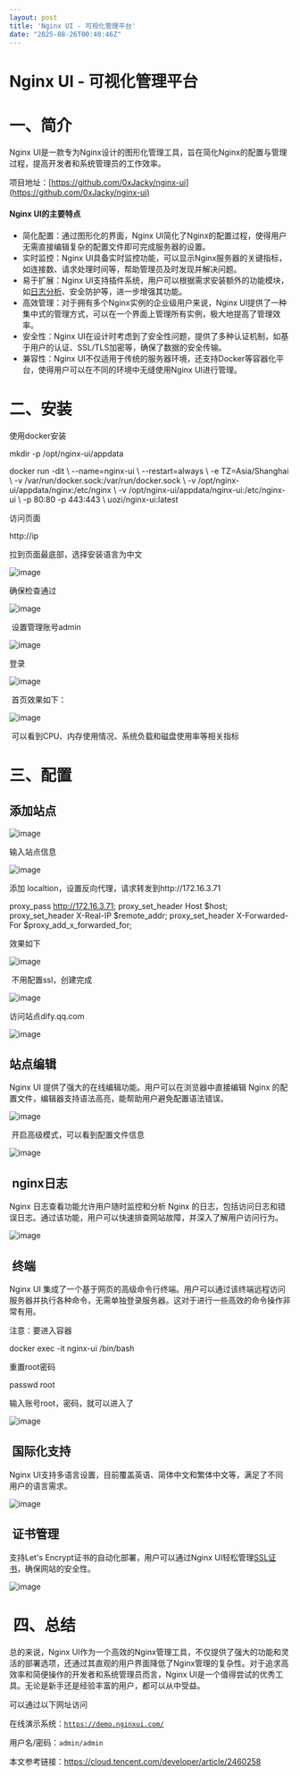 ```yaml
---
layout: post
title: 'Nginx UI - 可视化管理平台'
date: "2025-08-26T00:40:46Z"
---
```

Nginx UI - 可视化管理平台
==================

一、简介
====

Nginx UI是一款专为Nginx设计的图形化管理工具，旨在简化Nginx的配置与管理过程，提高开发者和系统管理员的工作效率。

项目地址：[https://github.com/0xJacky/nginx-ui](https://github.com/0xJacky/nginx-ui)

#### **Nginx UI的主要特点**

*   简化配置：通过图形化的界面，Nginx UI简化了Nginx的配置过程，使得用户无需直接编辑复杂的配置文件即可完成服务器的设置。
*   实时监控：Nginx UI具备实时监控功能，可以显示Nginx服务器的关键指标，如连接数、请求处理时间等，帮助管理员及时发现并解决问题。
*   易于扩展：Nginx UI支持插件系统，用户可以根据需求安装额外的功能模块，如[日志分析](https://cloud.tencent.com/product/es?from_column=20065&from=20065)、安全防护等，进一步增强其功能。
*   高效管理：对于拥有多个Nginx实例的企业级用户来说，Nginx UI提供了一种集中式的管理方式，可以在一个界面上管理所有实例，极大地提高了管理效率。
*   安全性：Nginx UI在设计时考虑到了安全性问题，提供了多种认证机制，如基于用户的认证、SSL/TLS加密等，确保了数据的安全传输。
*   兼容性：Nginx UI不仅适用于传统的服务器环境，还支持Docker等容器化平台，使得用户可以在不同的环境中无缝使用Nginx UI进行管理。

二、安装
====

使用docker安装

mkdir -p /opt/nginx-ui/appdata

docker run \-dit \\
  \--name=nginx-ui \\
  \--restart=always \\
  \-e TZ=Asia/Shanghai \\
  \-v /var/run/docker.sock:/var/run/docker.sock \\
  \-v /opt/nginx-ui/appdata/nginx:/etc/nginx \\
  \-v /opt/nginx-ui/appdata/nginx-ui:/etc/nginx-ui \\
  \-p 80:80 -p 443:443 \\
  uozi/nginx-ui:latest

访问页面

http://ip

拉到页面最底部，选择安装语言为中文

![image](https://img2024.cnblogs.com/blog/1341090/202508/1341090-20250825161257569-878831742.png)

确保检查通过

![image](https://img2024.cnblogs.com/blog/1341090/202508/1341090-20250825161316272-546974706.png)

 设置管理账号admin

![image](https://img2024.cnblogs.com/blog/1341090/202508/1341090-20250825161426231-1239995931.png)

登录

![image](https://img2024.cnblogs.com/blog/1341090/202508/1341090-20250825161454990-1594946124.png)

 首页效果如下：

![image](https://img2024.cnblogs.com/blog/1341090/202508/1341090-20250825161519798-132734582.png)

 可以看到CPU、内存使用情况、系统负载和磁盘使用率等相关指标

三、配置
====

添加站点
----

![image](https://img2024.cnblogs.com/blog/1341090/202508/1341090-20250825161818000-1856891419.png)

输入站点信息

![image](https://img2024.cnblogs.com/blog/1341090/202508/1341090-20250825163951705-1470492151.png)

添加 localtion，设置反向代理，请求转发到http://172.16.3.71

proxy\_pass http://172.16.3.71;
proxy\_set\_header Host $host;
proxy\_set\_header X\-Real-IP $remote\_addr;
proxy\_set\_header X\-Forwarded-For $proxy\_add\_x\_forwarded\_for;

效果如下

![image](https://img2024.cnblogs.com/blog/1341090/202508/1341090-20250825164023078-5416087.png)

 不用配置ssl，创建完成

![image](https://img2024.cnblogs.com/blog/1341090/202508/1341090-20250825162524353-2036678424.png)

访问站点dify.qq.com

![image](https://img2024.cnblogs.com/blog/1341090/202508/1341090-20250825164238661-890249496.png)

站点编辑
----

Nginx UI 提供了强大的在线编辑功能。用户可以在浏览器中直接编辑 Nginx 的配置文件，编辑器支持语法高亮，能帮助用户避免配置语法错误。

![image](https://img2024.cnblogs.com/blog/1341090/202508/1341090-20250825164400224-451262184.png)

 开启高级模式，可以看到配置文件信息

![image](https://img2024.cnblogs.com/blog/1341090/202508/1341090-20250825164539024-1654677972.png)

 nginx日志
--------

Nginx 日志查看功能允许用户随时监控和分析 Nginx 的日志，包括访问日志和错误日志。通过该功能，用户可以快速排查网站故障，并深入了解用户访问行为。

![image](https://img2024.cnblogs.com/blog/1341090/202508/1341090-20250825164719914-1494662087.png)

 终端
---

Nginx UI 集成了一个基于网页的高级命令行终端。用户可以通过该终端远程访问服务器并执行各种命令，无需单独登录服务器。这对于进行一些高效的命令操作非常有用。

注意：要进入容器

docker exec -it nginx-ui /bin/bash

重置root密码

passwd root

输入账号root，密码，就可以进入了

![image](https://img2024.cnblogs.com/blog/1341090/202508/1341090-20250825165412854-1091848151.png)

 国际化支持
------

Nginx UI支持多语言设置，目前覆盖英语、简体中文和繁体中文等，满足了不同用户的语言需求。

![image](https://img2024.cnblogs.com/blog/1341090/202508/1341090-20250825165536448-1721472145.png)

 证书管理
-----

支持Let's Encrypt证书的自动化部署，用户可以通过Nginx UI轻松管理[SSL证书](https://cloud.tencent.com/product/ssl?from_column=20065&from=20065)，确保网站的安全性。

![image](https://img2024.cnblogs.com/blog/1341090/202508/1341090-20250825165729914-877349592.png)

 四、总结
=====

总的来说，Nginx UI作为一个高效的Nginx管理工具，不仅提供了强大的功能和灵活的部署选项，还通过其直观的用户界面降低了Nginx管理的复杂性。对于追求高效率和简便操作的开发者和系统管理员而言，Nginx UI是一个值得尝试的优秀工具。无论是新手还是经验丰富的用户，都可以从中受益。

可以通过以下网址访问

在线演示系统：[`https://demo.nginxui.com/`](https://demo.nginxui.com/)

用户名/密码：`admin/admin`

本文参考链接：https://cloud.tencent.com/developer/article/2460258